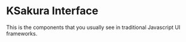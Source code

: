 # KSakura Interface
This is the components that you usually see in traditional Javascript UI frameworks. 
